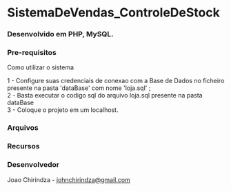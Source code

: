 # SistemaDeVendas_ControleDeStock

### Desenvolvido em PHP, MySQL.

### Pre-requisitos
Como utilizar o sistema

1 - Configure suas credenciais de conexao com a Base de Dados no ficheiro presente na pasta 'dataBase' com nome 'loja.sql' ; <br />
2 - Basta executar o codigo sql do arquivo loja.sql presente na pasta dataBase <br />
3 - Coloque o projeto em um localhost.

### Arquivos

### Recursos


### Desenvolvedor

Joao Chirindza - johnchirindza@gmail.com